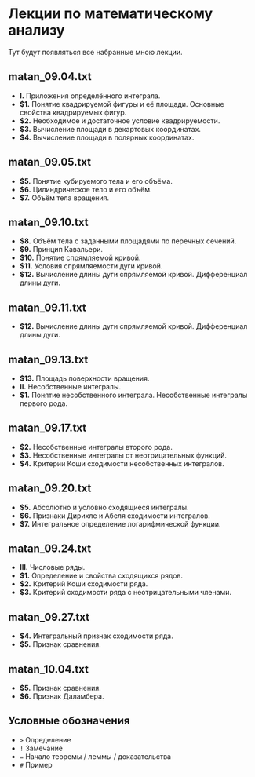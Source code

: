 # Лекции по математическому анализу

Тут будут появляться все набранные мною лекции.

## matan\_09.04.txt
* __I.__ Приложения определённого интеграла.
* __$1.__ Понятие квадрируемой фигуры и её площади. Основные свойства квадрируемых фигур.
* __$2.__ Необходимое и достаточное условие квадрируемости.
* __$3.__ Вычисление площади в декартовых координатах.
* __$4.__ Вычисление площади в полярных координатах.

## matan\_09.05.txt
* __$5.__ Понятие кубируемого тела и его объёма.
* __$6.__ Цилиндрическое тело и его объём.
* __$7.__ Объём тела вращения.

## matan\_09.10.txt
* __$8.__ Объём тела с заданными площадями по перечных сечений.
* __$9.__ Принцип Кавальери.
* __$10.__ Понятие спрямляемой кривой.
* __$11.__ Условия спрямляемости дуги кривой.
* __$12.__ Вычисление длины дуги спрямляемой кривой. Дифференциал длины дуги.

## matan\_09.11.txt
* __$12.__ Вычисление длины дуги спрямляемой кривой. Дифференциал длины дуги.

## matan\_09.13.txt
* __$13.__ Площадь поверхности вращения.
* __II.__ Несобственные интегралы.
* __$1.__ Понятие несобственного интеграла. Несобственные интегралы первого рода.

## matan\_09.17.txt
* __$2.__ Несобственные интегралы второго рода.
* __$3.__ Несобственные интегралы от неотрицательных функций.
* __$4.__ Критерии Коши сходимости несобственных интегралов.

## matan\_09.20.txt
* __$5.__ Абсолютно и условно сходящиеся интегралы.
* __$6.__ Признаки Дирихле и Абеля сходимости интегралов.
* __$7.__ Интегральное определение логарифмической функции.

## matan\_09.24.txt
* __III.__ Числовые ряды.
* __$1.__ Определение и свойства сходящихся рядов.
* __$2.__ Критерий Коши сходимости ряда.
* __$3.__ Критерий сходимости ряда с неотрицательными членами.

## matan\_09.27.txt
* __$4.__ Интегральный признак сходимости ряда.
* __$5.__ Признак сравнения.

## matan\_10.04.txt
* __$5.__ Признак сравнения.
* __$6.__ Признак Даламбера.

## Условные обозначения
* `>` Определение
* `!` Замечание
* `=` Начало теоремы / леммы / доказательства
* `#` Пример
